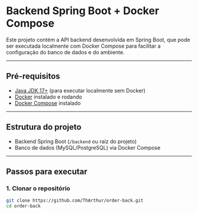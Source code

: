 # Backend Spring Boot + Docker Compose

Este projeto contém a API backend desenvolvida em Spring Boot, que pode ser executada localmente com Docker Compose para facilitar a configuração do banco de dados e do ambiente.

---

## Pré-requisitos

- [Java JDK 17+](https://adoptium.net/) (para executar localmente sem Docker)
- [Docker](https://docs.docker.com/get-docker/) instalado e rodando
- [Docker Compose](https://docs.docker.com/compose/install/) instalado

---

## Estrutura do projeto

- Backend Spring Boot (`/backend` ou raiz do projeto)
- Banco de dados (MySQL/PostgreSQL) via Docker Compose

---

## Passos para executar

### 1. Clonar o repositório

```bash
git clone https://github.com/ThArthur/order-back.git
cd order-back
